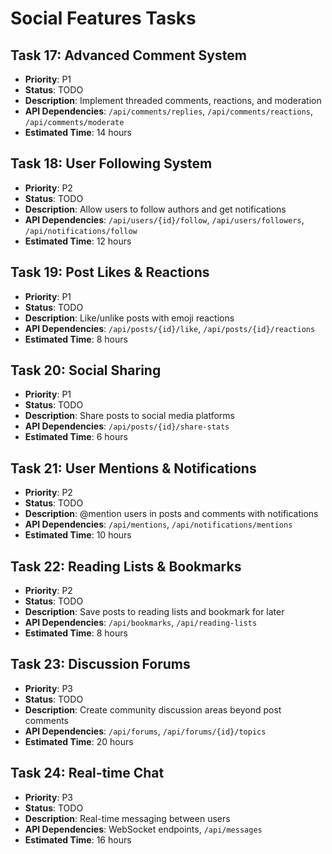 # Social Features Tasks

## Task 17: Advanced Comment System
- **Priority**: P1
- **Status**: TODO
- **Description**: Implement threaded comments, reactions, and moderation
- **API Dependencies**: `/api/comments/replies`, `/api/comments/reactions`, `/api/comments/moderate`
- **Estimated Time**: 14 hours

## Task 18: User Following System
- **Priority**: P2
- **Status**: TODO
- **Description**: Allow users to follow authors and get notifications
- **API Dependencies**: `/api/users/{id}/follow`, `/api/users/followers`, `/api/notifications/follow`
- **Estimated Time**: 12 hours

## Task 19: Post Likes & Reactions
- **Priority**: P1
- **Status**: TODO
- **Description**: Like/unlike posts with emoji reactions
- **API Dependencies**: `/api/posts/{id}/like`, `/api/posts/{id}/reactions`
- **Estimated Time**: 8 hours

## Task 20: Social Sharing
- **Priority**: P1
- **Status**: TODO
- **Description**: Share posts to social media platforms
- **API Dependencies**: `/api/posts/{id}/share-stats`
- **Estimated Time**: 6 hours

## Task 21: User Mentions & Notifications
- **Priority**: P2
- **Status**: TODO
- **Description**: @mention users in posts and comments with notifications
- **API Dependencies**: `/api/mentions`, `/api/notifications/mentions`
- **Estimated Time**: 10 hours

## Task 22: Reading Lists & Bookmarks
- **Priority**: P2
- **Status**: TODO
- **Description**: Save posts to reading lists and bookmark for later
- **API Dependencies**: `/api/bookmarks`, `/api/reading-lists`
- **Estimated Time**: 8 hours

## Task 23: Discussion Forums
- **Priority**: P3
- **Status**: TODO
- **Description**: Create community discussion areas beyond post comments
- **API Dependencies**: `/api/forums`, `/api/forums/{id}/topics`
- **Estimated Time**: 20 hours

## Task 24: Real-time Chat
- **Priority**: P3
- **Status**: TODO
- **Description**: Real-time messaging between users
- **API Dependencies**: WebSocket endpoints, `/api/messages`
- **Estimated Time**: 16 hours